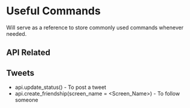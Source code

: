 # Useful Commands
Will serve as a reference to store commonly used commands whenever needed.

## API Related

## Tweets
- api.update_status(<Tweet>) - To post a tweet
- api.create_friendship(screen_name = <Screen_Name>) - To follow someone
